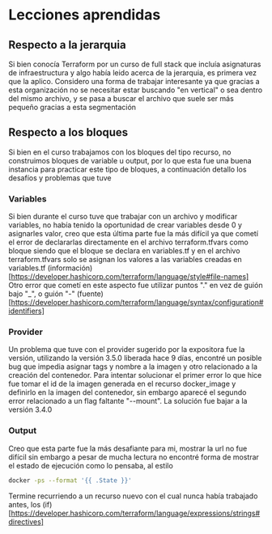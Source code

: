 # Lecciones aprendidas
## Respecto a la jerarquia
Si bien conocía Terraform por un curso de full stack que incluía asignaturas de infraestructura y algo había leido acerca de la jerarquia, es primera vez que la aplico.
Considero una forma de trabajar interesante ya que gracias a esta organización no se necesitar estar buscando "en vertical" o sea dentro del mismo archivo, y se pasa a buscar el archivo que suele ser más pequeño gracias a esta segmentación

## Respecto a los bloques
Si bien en el curso trabajamos con los bloques del tipo recurso, no construimos bloques de variable u output, por lo que esta fue una buena instancia para practicar este tipo de bloques, a continuación detallo los desafíos y problemas que tuve

### Variables
Si bien durante el curso tuve que trabajar con un archivo y modificar variables, no había tenido la oportunidad de crear variables desde 0 y asignarles valor, creo que esta última parte fue la más difícil ya que cometí el error de declararlas directamente en el archivo terraform.tfvars como bloque siendo que el bloque se declara en variables.tf y en el archivo terraform.tfvars solo se asignan los valores a las variables creadas en variables.tf (información)[https://developer.hashicorp.com/terraform/language/style#file-names]
Otro error que cometí en este aspecto fue utilizar puntos "." en vez de guión bajo "_", o guión "-" (fuente)[https://developer.hashicorp.com/terraform/language/syntax/configuration#identifiers]

### Provider
Un problema que tuve con el provider sugerido por la expositora fue la versión, utilizando la versión 3.5.0 liberada hace 9 días, encontré un posible bug que impedia asignar tags y nombre a la imagen y otro relacionado a la creación del contenedor.
Para intentar solucionar el primer error lo que hice fue tomar el id de la imagen generada en el recurso docker_image y definirlo en la imagen del contenedor, sin embargo aparecé el segundo error relacionado a un flag faltante "--mount".
La solución fue bajar a la versión 3.4.0 

### Output
Creo que esta parte fue la más desafiante para mi, mostrar la url no fue difícil sin embargo a pesar de mucha lectura no encontré forma de mostrar el estado de ejecución como lo pensaba, al estilo 
```bash
docker -ps --format '{{ .State }}'
```
Termine recurriendo a un recurso nuevo con el cual nunca había trabajado antes, los (if)[https://developer.hashicorp.com/terraform/language/expressions/strings#directives]
